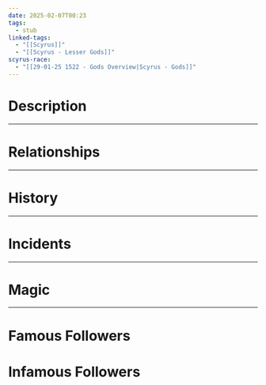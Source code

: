 ```yaml
---
date: 2025-02-07T00:23
tags:
  - stub
linked-tags:
  - "[[Scyrus]]"
  - "[[Scyrus - Lesser Gods]]"
scyrus-race:
  - "[[29-01-25 1522 - Gods Overview|Scyrus - Gods]]"
---
```

# Description

---
# Relationships

---
# History

---
# Incidents

---
# Magic

---
# Famous Followers
# Infamous Followers


